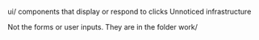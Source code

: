 ui/
components that display or respond to clicks
Unnoticed infrastructure

Not the forms or user inputs. They are in the folder work/